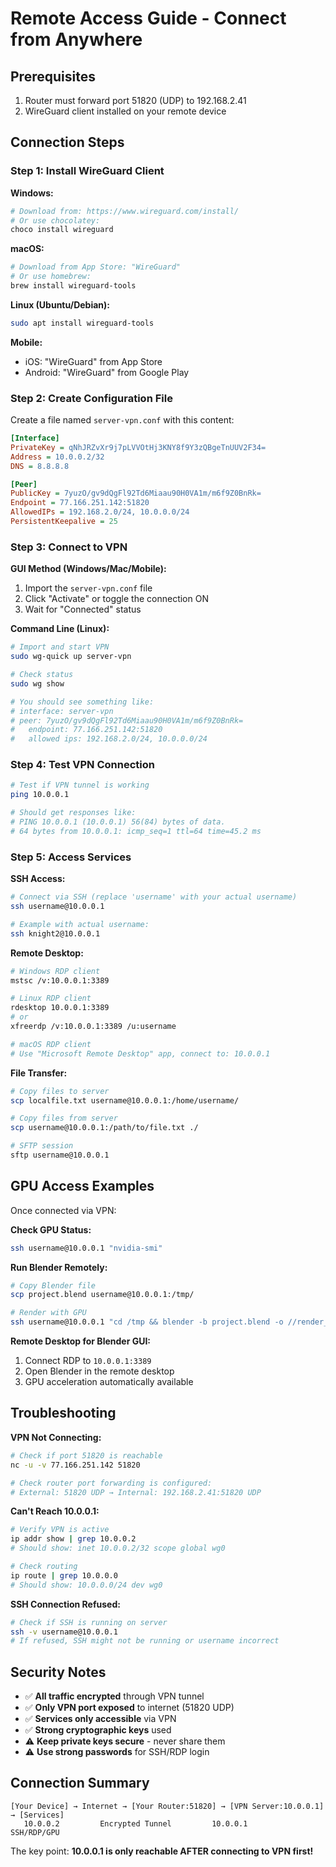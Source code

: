 # Remote Access Guide - Connect from Anywhere

## Prerequisites
1. Router must forward port 51820 (UDP) to 192.168.2.41
2. WireGuard client installed on your remote device

## Connection Steps

### Step 1: Install WireGuard Client

**Windows:**
```bash
# Download from: https://www.wireguard.com/install/
# Or use chocolatey:
choco install wireguard
```

**macOS:**
```bash
# Download from App Store: "WireGuard"
# Or use homebrew:
brew install wireguard-tools
```

**Linux (Ubuntu/Debian):**
```bash
sudo apt install wireguard-tools
```

**Mobile:**
- iOS: "WireGuard" from App Store
- Android: "WireGuard" from Google Play

### Step 2: Create Configuration File

Create a file named `server-vpn.conf` with this content:

```ini
[Interface]
PrivateKey = qNhJRZvXr9j7pLVVOtHj3KNY8f9Y3zQBgeTnUUV2F34=
Address = 10.0.0.2/32
DNS = 8.8.8.8

[Peer]
PublicKey = 7yuzO/gv9dQgFl92Td6Miaau90H0VA1m/m6f9Z0BnRk=
Endpoint = 77.166.251.142:51820
AllowedIPs = 192.168.2.0/24, 10.0.0.0/24
PersistentKeepalive = 25
```

### Step 3: Connect to VPN

**GUI Method (Windows/Mac/Mobile):**
1. Import the `server-vpn.conf` file
2. Click "Activate" or toggle the connection ON
3. Wait for "Connected" status

**Command Line (Linux):**
```bash
# Import and start VPN
sudo wg-quick up server-vpn

# Check status
sudo wg show

# You should see something like:
# interface: server-vpn
# peer: 7yuzO/gv9dQgFl92Td6Miaau90H0VA1m/m6f9Z0BnRk=
#   endpoint: 77.166.251.142:51820
#   allowed ips: 192.168.2.0/24, 10.0.0.0/24
```

### Step 4: Test VPN Connection

```bash
# Test if VPN tunnel is working
ping 10.0.0.1

# Should get responses like:
# PING 10.0.0.1 (10.0.0.1) 56(84) bytes of data.
# 64 bytes from 10.0.0.1: icmp_seq=1 ttl=64 time=45.2 ms
```

### Step 5: Access Services

**SSH Access:**
```bash
# Connect via SSH (replace 'username' with your actual username)
ssh username@10.0.0.1

# Example with actual username:
ssh knight2@10.0.0.1
```

**Remote Desktop:**
```bash
# Windows RDP client
mstsc /v:10.0.0.1:3389

# Linux RDP client
rdesktop 10.0.0.1:3389
# or
xfreerdp /v:10.0.0.1:3389 /u:username

# macOS RDP client
# Use "Microsoft Remote Desktop" app, connect to: 10.0.0.1
```

**File Transfer:**
```bash
# Copy files to server
scp localfile.txt username@10.0.0.1:/home/username/

# Copy files from server
scp username@10.0.0.1:/path/to/file.txt ./

# SFTP session
sftp username@10.0.0.1
```

## GPU Access Examples

Once connected via VPN:

**Check GPU Status:**
```bash
ssh username@10.0.0.1 "nvidia-smi"
```

**Run Blender Remotely:**
```bash
# Copy Blender file
scp project.blend username@10.0.0.1:/tmp/

# Render with GPU
ssh username@10.0.0.1 "cd /tmp && blender -b project.blend -o //render_ -f 1 -E CYCLES -- --device CUDA"
```

**Remote Desktop for Blender GUI:**
1. Connect RDP to `10.0.0.1:3389`
2. Open Blender in the remote desktop
3. GPU acceleration automatically available

## Troubleshooting

**VPN Not Connecting:**
```bash
# Check if port 51820 is reachable
nc -u -v 77.166.251.142 51820

# Check router port forwarding is configured:
# External: 51820 UDP → Internal: 192.168.2.41:51820 UDP
```

**Can't Reach 10.0.0.1:**
```bash
# Verify VPN is active
ip addr show | grep 10.0.0.2
# Should show: inet 10.0.0.2/32 scope global wg0

# Check routing
ip route | grep 10.0.0.0
# Should show: 10.0.0.0/24 dev wg0
```

**SSH Connection Refused:**
```bash
# Check if SSH is running on server
ssh -v username@10.0.0.1
# If refused, SSH might not be running or username incorrect
```

## Security Notes

- ✅ **All traffic encrypted** through VPN tunnel
- ✅ **Only VPN port exposed** to internet (51820 UDP)
- ✅ **Services only accessible** via VPN
- ✅ **Strong cryptographic keys** used
- ⚠️  **Keep private keys secure** - never share them
- ⚠️  **Use strong passwords** for SSH/RDP login

## Connection Summary

```
[Your Device] → Internet → [Your Router:51820] → [VPN Server:10.0.0.1] → [Services]
   10.0.0.2         Encrypted Tunnel         10.0.0.1            SSH/RDP/GPU
```

The key point: **10.0.0.1 is only reachable AFTER connecting to VPN first!**